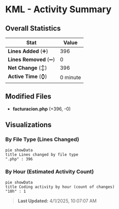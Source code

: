 # KML - Activity Summary 

## Overall Statistics

| Stat                   | Value                                                             |
| ---------------------- | ----------------------------------------------------------------- |
| **Lines Added** (➕)   | 396                                          |
| **Lines Removed** (➖) | 0                                        |
| **Net Change** (↕)    | 396                |
| **Active Time** (⌚)   | 0 minute |


## Modified Files
- **facturacion.php** (+396, -0)

## Visualizations

### By File Type (Lines Changed)

```mermaid
pie showData
title Lines changed by file type
".php" : 396
```

### By Hour (Estimated Activity Count)

```mermaid
pie showData
title Coding activity by hour (count of changes)
"10h" : 1
```


> **Last Updated:** 4/1/2025, 10:07:07 AM